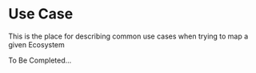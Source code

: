Use Case
==
This is the place for describing common use cases when trying to map a given Ecosystem

To Be Completed...

